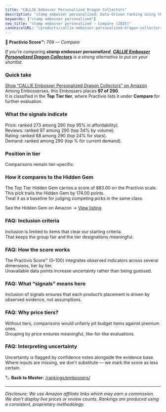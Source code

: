 ```yaml
---
title: "CALLIE Embosser Personalized Dragon Collectors"
description: "stamp embosser personalized: Data-driven ranking using the Practivio Score™. Positioned by quality, value, demand, findability, momentum."
keywords: ["stamp embosser personalized"]
seo_title: "stamp embosser personalized — Compare (2025)"
canonicalURL: "/products/callie-embosser-personalized-dragon-collectors-B0D8NNHTXL/"
---
```


**🛒 Practivio Score™:** 709 — _Compare_


*If you're comparing **stamp embosser personalized**, **[CALLIE Embosser Personalized Dragon Collectors](https://www.amazon.com/dp/B0D8NNHTXL?tag=practivio-20)** is a strong alternative to put on your shortlist.*
### Quick take
[Shop “CALLIE Embosser Personalized Dragon Collectors” on Amazon](https://www.amazon.com/dp/B0D8NNHTXL?tag=practivio-20)
Among Embosserses, this Embossers places **97 of 290**.  
It is classified in the **Top Tier tier**, where Practivio lists it under **Compare** for further evaluation.

### What the signals indicate
Price: ranked 273 among 290 (top 95% in affordability).  
Reviews: ranked 97 among 290 (top 34% by volume).  
Rating: ranked 68 among 290 (top 24% for stars).  
Demand: ranked  among 290 (top % for current demand).

### Position in tier
Comparisons remain tier-specific.

### How it compares to the Hidden Gem
The Top Tier Hidden Gem carries a score of 883.00 on the Practivio scale.  
This pick trails the Hidden Gem by 174.00 points.  
Treat it as a baseline for judging competing picks in the same class.  

See the Hidden Gem on Amazon → [View listing](https://www.amazon.com/dp/B07H97H9RQ?tag=practivio-20)

### FAQ: Inclusion criteria
Inclusion is limited to items that clear our starting criteria.  
That keeps the group fair and the tier designations meaningful.

### FAQ: How the score works
The Practivio Score™ (0–100) integrates observed indicators across several dimensions, tier by tier.  
Unavailable data points increase uncertainty rather than being guessed.

### FAQ: What “signals” means here
Inclusion of signals ensures that each product’s placement is driven by observed evidence, not assumptions.

### FAQ: Why price tiers?
Without tiers, comparisons would unfairly pit budget items against premium ones.  
Grouping by price ensures meaningful, like-for-like evaluations.

### FAQ: Interpreting uncertainty
Uncertainty is flagged by confidence notes alongside the evidence base.  
Where inputs are missing, we don’t substitute — we mark the score as less certain.

<!-- Missing template for Compare/CompareWithinPriceClass -->


🏷️ **Back to Master:** [/rankings/embossers/](/rankings/embossers/)

---
_Disclosure: We use Amazon affiliate links which may earn a commission. We don’t display live prices or review counts. Rankings are produced using a consistent, proprietary methodology._
